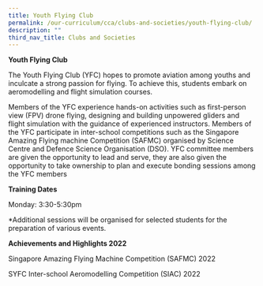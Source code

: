 ```yaml
---
title: Youth Flying Club
permalink: /our-curriculum/cca/clubs-and-societies/youth-flying-club/
description: ""
third_nav_title: Clubs and Societies
---
```

**Youth Flying Club**

The Youth Flying Club (YFC) hopes to promote aviation among youths and inculcate a strong passion for flying. To achieve this, students embark on aeromodelling and flight simulation courses.

Members of the YFC experience hands-on activities such as first-person view (FPV) drone flying, designing and building unpowered gliders and flight simulation with the guidance of experienced instructors. Members of the YFC participate in inter-school competitions such as the Singapore Amazing Flying machine Competition (SAFMC) organised by Science Centre and Defence Science Organisation (DSO). YFC committee members are given the opportunity to lead and serve, they are also given the opportunity to take ownership to plan and execute bonding sessions among the YFC members

**Training Dates**

Monday: 3:30-5:30pm

\*Additional sessions will be organised for selected students for the preparation of various events.

**Achievements and Highlights 2022**

Singapore Amazing Flying Machine Competition (SAFMC) 2022

SYFC Inter-school Aeromodelling Competition (SIAC) 2022